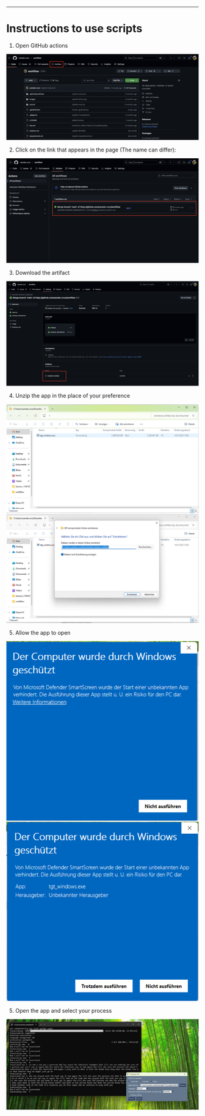 
---

# Instructions to use scripts

1. Open GitHub actions

![Actions](images/actions.png)

2. Click on the link that appears in the page (The name can differ):

![Workflows](images/workflows.png)

3. Download the artifact

![Artifact](images/artifact.png)

4. Unzip the app in the place of your preference

![Unizip1](images/zip1.png)
![Unizip2](images/zip2.png)

5. Allow the app to open

![allow1](images/authorize1.png)
![allow2](images/authorize2.png)

5. Open the app and select your process

![app2](images/app.png)
